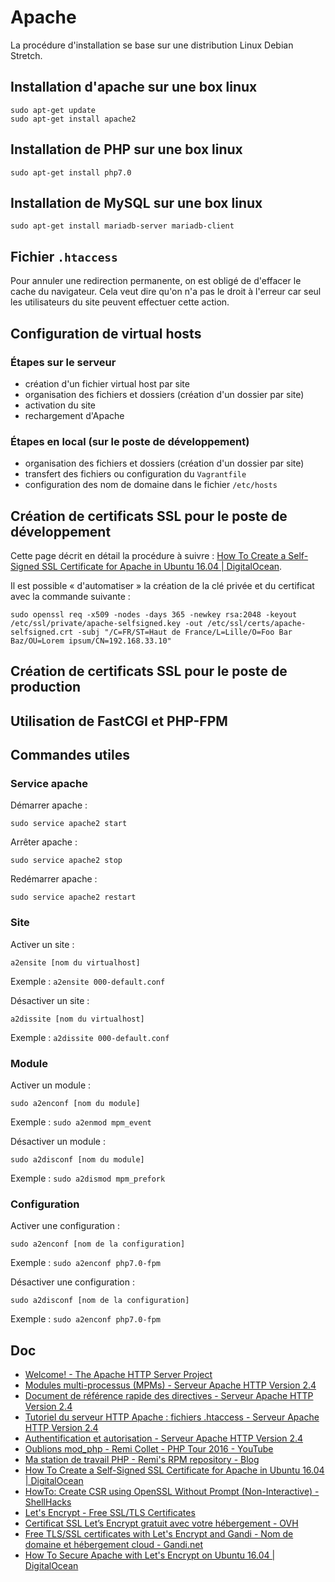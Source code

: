 # Apache

La procédure d'installation se base sur une distribution Linux Debian Stretch.

## Installation d'apache sur une box linux

    sudo apt-get update
    sudo apt-get install apache2

## Installation de PHP sur une box linux

    sudo apt-get install php7.0

## Installation de MySQL sur une box linux

    sudo apt-get install mariadb-server mariadb-client

## Fichier `.htaccess`


Pour annuler une redirection permanente, on est obligé de d'effacer le cache du navigateur. Cela veut dire qu'on n'a pas le droit à l'erreur car seul les utilisateurs du site peuvent effectuer cette action.

## Configuration de virtual hosts

### Étapes sur le serveur

- création d'un fichier virtual host par site
- organisation des fichiers et dossiers (création d'un dossier par site)
- activation du site
- rechargement d'Apache

### Étapes en local (sur le poste de développement)

- organisation des fichiers et dossiers (création d'un dossier par site)
- transfert des fichiers ou configuration du `Vagrantfile`
- configuration des nom de domaine dans le fichier `/etc/hosts`

## Création de certificats SSL pour le poste de développement

Cette page décrit en détail la procédure à suivre : [How To Create a Self-Signed SSL Certificate for Apache in Ubuntu 16.04 | DigitalOcean](https://www.digitalocean.com/community/tutorials/how-to-create-a-self-signed-ssl-certificate-for-apache-in-ubuntu-16-04).

Il est possible « d'automatiser » la création de la clé privée et du certificat avec la commande suivante :

    sudo openssl req -x509 -nodes -days 365 -newkey rsa:2048 -keyout /etc/ssl/private/apache-selfsigned.key -out /etc/ssl/certs/apache-selfsigned.crt -subj "/C=FR/ST=Haut de France/L=Lille/O=Foo Bar Baz/OU=Lorem ipsum/CN=192.168.33.10"

## Création de certificats SSL pour le poste de production

## Utilisation de FastCGI et PHP-FPM

## Commandes utiles

### Service apache

Démarrer apache :

    sudo service apache2 start

Arrêter apache :

    sudo service apache2 stop

Redémarrer apache :

    sudo service apache2 restart

### Site

Activer un site :

    a2ensite [nom du virtualhost]

Exemple : `a2ensite 000-default.conf`

Désactiver un site :

    a2dissite [nom du virtualhost]

Exemple : `a2dissite 000-default.conf`

### Module

Activer un module :

    sudo a2enconf [nom du module]

Exemple : `sudo a2enmod mpm_event`

Désactiver un module :

    sudo a2disconf [nom du module]

Exemple : `sudo a2dismod mpm_prefork`

### Configuration

Activer une configuration :

    sudo a2enconf [nom de la configuration]

Exemple : `sudo a2enconf php7.0-fpm`

Désactiver une configuration :

    sudo a2disconf [nom de la configuration]

Exemple : `sudo a2enconf php7.0-fpm`

## Doc

- [Welcome! - The Apache HTTP Server Project](http://httpd.apache.org/)
- [Modules multi-processus (MPMs) - Serveur Apache HTTP Version 2.4](http://httpd.apache.org/docs/2.4/mpm.html)
- [Document de référence rapide des directives - Serveur Apache HTTP Version 2.4](http://httpd.apache.org/docs/2.4/mod/quickreference.html)
- [Tutoriel du serveur HTTP Apache : fichiers .htaccess - Serveur Apache HTTP Version 2.4](http://httpd.apache.org/docs/2.4/howto/htaccess.html)
- [Authentification et autorisation - Serveur Apache HTTP Version 2.4](http://httpd.apache.org/docs/2.4/howto/auth.html)
- [Oublions mod_php - Remi Collet - PHP Tour 2016 - YouTube](https://www.youtube.com/watch?time_continue=2454&v=onSzYyv4yj8)
- [Ma station de travail PHP - Remi's RPM repository - Blog](https://blog.remirepo.net/post/2016/04/16/Ma-station-de-travail-PHP)
- [How To Create a Self-Signed SSL Certificate for Apache in Ubuntu 16.04 | DigitalOcean](https://www.digitalocean.com/community/tutorials/how-to-create-a-self-signed-ssl-certificate-for-apache-in-ubuntu-16-04)
- [HowTo: Create CSR using OpenSSL Without Prompt (Non-Interactive) - ShellHacks](https://www.shellhacks.com/create-csr-openssl-without-prompt-non-interactive/)
- [Let's Encrypt - Free SSL/TLS Certificates](https://letsencrypt.org/)
- [Certificat SSL Let’s Encrypt gratuit avec votre hébergement - OVH](https://www.ovh.com/fr/hebergement-web/ssl_mutualise.xml)
- [Free TLS/SSL certificates with Let's Encrypt and Gandi - Nom de domaine et hébergement cloud - Gandi.net](https://v4.gandi.net/news/en/2016-01-12/6677-free_tlsssl_certificates_with_lets_encrypt_and_gandi/)
- [How To Secure Apache with Let's Encrypt on Ubuntu 16.04 | DigitalOcean](https://www.digitalocean.com/community/tutorials/how-to-secure-apache-with-let-s-encrypt-on-ubuntu-16-04)
